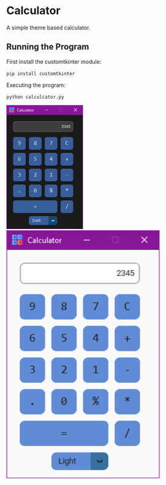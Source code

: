 # Calculator
A simple theme based calculator.

## Running the Program
First install the customtkinter module:
```
pip install customtkinter
```
Executing the program:
```
python calculcator.py
```

<div>
<p float="left">
  <img src="dark.png" width="200" />
  <img src="light.png" width="400" /> 
</p>
</div>